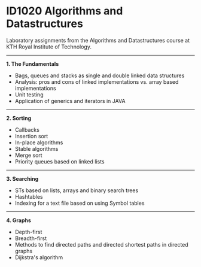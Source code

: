 # ID1020 Algorithms and Datastructures
Laboratory assignments from the Algorithms and Datastructures course at KTH Royal Institute of Technology.

---

**1. The Fundamentals**

- Bags, queues and stacks as single and double linked data structures
- Analysis: pros and cons of linked implementations vs. array based implementations
- Unit testing
- Application of generics and iterators in JAVA

---

**2. Sorting**

- Callbacks
- Insertion sort
- In-place algorithms
- Stable algorithms
- Merge sort
- Priority queues based on linked lists

---

**3. Searching**
- STs based on lists, arrays and binary search trees
- Hashtables
- Indexing for a text file based on using Symbol tables

---

**4. Graphs**
- Depth-first
- Breadth-first
- Methods to find directed paths and directed shortest paths in directed graphs
- Dijkstra's algorithm
